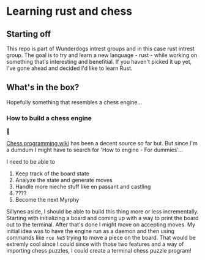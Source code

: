 # Learning rust and chess

## Starting off

This repo is part of Wunderdogs intrest groups and in this case rust intrest group. The goal is to try and learn a new language - rust - while working on something that's interesting and benefitial. If you haven't picked it up yet, I've gone ahead and decided I'd like to learn Rust.

## What's in the box?

Hopefully something that resembles a chess engine...

### How to build a chess engine

🤷

[Chess programming wiki](https://www.chessprogramming.org/Main_Page) has been a decent source so far but. But since I'm a dumdum I might have to search for 'How to engine - For dummies'...

I need to be able to 

1. Keep track of the board state
2. Analyze the state and generate moves
3. Handle more nieche stuff like en passant and castling
4. ????
5. Become the next Myrphy

Sillynes aside, I should be able to build this thing more or less incrementally. Starting with initializing a board and coming up with a way to print the board out to the terminal. After that's done I might move on accepting moves. My initial idea was to have the engine run as a daemon and then using commands like `rce Ne5` trying to move a piece on the board. That would be extremly cool since I could since with those two features and a way of importing chess puzzles, I could create a terminal chess puzzle program! 
